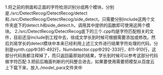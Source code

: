 1.将之前的侧面和正面的字符检测识别分成两个模块，分别是./src/DetectRecog/DetectRecog/detect和./src/DetectRecog/DetectRecog/side_detect。只需要分别include这两个文件夹底下的detect.h和side_detect.h，调用其中提供的函数即可使用这两个模块。
2./src/DetectRecog/DetectRecog底下的三个.cpp均是字符匹配相关的文件，目前还没include到工程中去，徐成文学长到时候可根据需要添加或修改。然后刘易学长的detect模块中本来已经利用上述三文件进行结果字符处理的代码，分别是synth.cpp中381-492行，Numdetector.cpp中292-333行，811-910行，这部分代码我都注释掉了，而只返回最原始的结果，学长到时候可以参考这部分代码做字符匹配
3.把前后箱面判断的代码整合进去，如果要使用需要把模型从百度云上下载下来，放入./model_para文件夹中